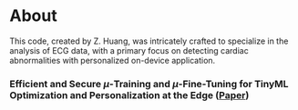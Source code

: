 # About
This code, created by Z. Huang, was intricately crafted to specialize in the analysis of ECG data, with a primary focus on detecting cardiac abnormalities with personalized on-device application.

### Efficient and Secure $\mu$-Training and $\mu$-Fine-Tuning for TinyML Optimization and Personalization at the Edge ([Paper]([https://doi.org/10.1063/5.0191571](https://www.medrxiv.org/content/10.1101/2025.01.30.25321374v1])))
